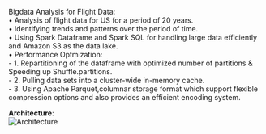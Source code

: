 
Bigdata Analysis for Flight Data:<br>
•	Analysis of flight data for US for a period of 20 years.<br>
•	Identifying trends and patterns over the period of time.<br>
•	Using Spark Dataframe and Spark SQL for handling large data efficiently and Amazon S3 as the data lake.<br>
• Performance Optmization:<br>
    - 1. Repartitioning of the dataframe with optimized number of partitions & Speeding up Shuffle.partitions.<br>
    - 2. Pulling data sets into a cluster-wide in-memory cache.<br>
    - 3. Using Apache Parquet,columnar storage format which support flexible compression options and also provides an efficient encoding system.<br>

**Architecture**:
<br>
![Architecture](https://github.com/aashish-bidap/Flight-Data-Analysis---BigData/blob/master/Architecture.png)
